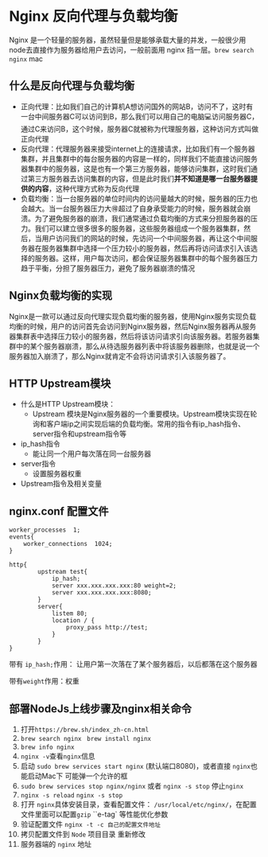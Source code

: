 #  Nginx 反向代理与负载均衡

Nginx 是一个轻量的服务器，虽然轻量但是能够承载大量的并发，一般很少用node去直接作为服务器给用户去访问，一般前面用 nginx 挡一层。`brew search nginx` mac 

## 什么是反向代理与负载均衡

* 正向代理：比如我们自己的计算机A想访问国外的网站B，访问不了，这时有一台中间服务器C可以访问到B，那么我们可以用自己的电脑💻访问服务器C，通过C来访问B，这个时候，服务器C就被称为代理服务器，这种访问方式叫做正向代理
* 反向代理：代理服务器来接受internet上的连接请求，比如我们有一个服务器集群，并且集群中的每台服务器的内容是一样的，同样我们不能直接访问服务器集群中的服务器，这是也有一个第三方服务器，能够访问集群，这时我们通过第三方服务器去访问集群的内容，但是此时我们**并不知道是哪一台服务器提供的内容**，这种代理方式称为反向代理
* 负载均衡：当一台服务器的单位时间内的访问量越大的时候，服务器的压力也会越大。当一台服务器压力大🉐️超过了自身承受能力的时候，服务器就会崩溃。为了避免服务器的崩溃，我们通常通过负载均衡的方式来分担服务器的压力。我们可以建立很多很多的服务器，这些服务器组成一个服务器集群，然后，当用户访问我们的网站的时候，先访问一个中间服务器，再让这个中间服务器在服务器集群中选择一个压力较小的服务器，然后再将访问请求引入该选择的服务器。这样，用户每次访问，都会保证服务器集群中的每个服务器压力趋于平衡，分担了服务器压力，避免了服务器崩溃的情况

## Nginx负载均衡的实现

Nginx是一款可以通过反向代理实现负载均衡的服务器，使用Nginx服务实现负载均衡的时候，用户的访问首先会访问到Nginx服务器，然后Nginx服务器再从服务器集群表中选择压力较小的服务器，然后将该访问请求引向该服务器。若服务器集群中的某个服务器崩溃，那么从待选服务器列表中将该服务器删除，也就是说一个服务器加入崩溃了，那么Nginx就肯定不会将访问请求引入该服务器了。

## HTTP Upstream模块

* 什么是HTTP Upstream模块：
  * Upstream 模块是Nginx服务器的一个重要模块。Upstream模块实现在轮询和客户端ip之间实现后端的负载均衡。常用的指令有ip_hash指令、server指令和upstream指令等
* ip_hash指令
  * 能让同一个用户每次落在同一台服务器
* server指令
  * 设置服务器权重
* Upstream指令及相关变量

## nginx.conf 配置文件

```nginx
worker_processes  1;
events{
    worker_connections  1024;
}

http{
		upstream test{
			ip_hash;
			server xxx.xxx.xxx.xxx:80 weight=2;
			server xxx.xxx.xxx.xxx:8080;
		}
		server{
			listem 80;
			location / {
				proxy_pass http://test;
			}
		}
}
```

带有 `ip_hash;`作用： 让用户第一次落在了某个服务器后，以后都落在这个服务器

带有`weight`作用：权重

## 部署NodeJs上线步骤及nginx相关命令
1. 打开`https://brew.sh/index_zh-cn.html`
2. `brew search nginx ` `brew install nginx`
3. `brew info nginx`
4. `nginx -v`查看`nginx`信息
5. 启动 `sudo brew services start nginx` (默认端口8080)，或者直接 `nginx`也能启动Mac下 可能弹一个允许的框
6. `sudo brew services stop nginx/nginx` 或者 `nginx -s stop` 停止`nginx`
7. `nginx -s reload` `nginx -s stop`
8. 打开 `nginx`具体安装目录，查看配置文件： `/usr/local/etc/nginx/`，在配置文件里面可以配置`gzip` ``e-tag` 等性能优化参数
9. 验证配置文件 `nginx -t -c 自己的配置文件地址`
10. 拷贝配置文件到 `Node` 项目目录 重新修改
11. 服务器端的 `nginx` 地址

